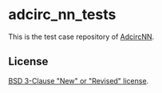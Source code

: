 # adcirc\_nn\_tests

This is the test case repository of
[AdcircNN](https://github.com/UT-CHG/adcirc_nn).

## License

[BSD 3-Clause "New" or "Revised" license](LICENSE).
